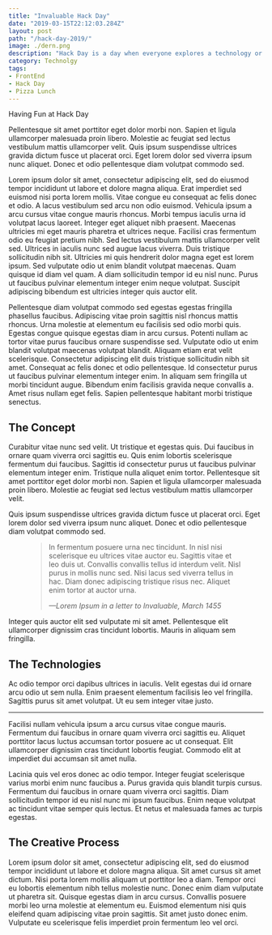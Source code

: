 ```yaml
---
title: "Invaluable Hack Day"
date: "2019-03-15T22:12:03.284Z"
layout: post
path: "/hack-day-2019/"
image: ./dern.png
description: "Hack Day is a day when everyone explores a technology or project of their choosing."
category: Technolgy
tags:
- FrontEnd
- Hack Day
- Pizza Lunch
---
```


<figcaption>Having Fun at Hack Day</figcaption>

Pellentesque sit amet porttitor eget dolor morbi non. Sapien et ligula ullamcorper malesuada proin libero. Molestie ac feugiat sed lectus vestibulum mattis ullamcorper velit. Quis ipsum suspendisse ultrices gravida dictum fusce ut placerat orci. Eget lorem dolor sed viverra ipsum nunc aliquet. Donec et odio pellentesque diam volutpat commodo sed.

<!--more-->

Lorem ipsum dolor sit amet, consectetur adipiscing elit, sed do eiusmod tempor incididunt ut labore et dolore magna aliqua. Erat imperdiet sed euismod nisi porta lorem mollis. Vitae congue eu consequat ac felis donec et odio. A lacus vestibulum sed arcu non odio euismod. Vehicula ipsum a arcu cursus vitae congue mauris rhoncus. Morbi tempus iaculis urna id volutpat lacus laoreet. Integer eget aliquet nibh praesent. Maecenas ultricies mi eget mauris pharetra et ultrices neque. Facilisi cras fermentum odio eu feugiat pretium nibh. Sed lectus vestibulum mattis ullamcorper velit sed. Ultrices in iaculis nunc sed augue lacus viverra. Duis tristique sollicitudin nibh sit. Ultricies mi quis hendrerit dolor magna eget est lorem ipsum. Sed vulputate odio ut enim blandit volutpat maecenas. Quam quisque id diam vel quam. A diam sollicitudin tempor id eu nisl nunc. Purus ut faucibus pulvinar elementum integer enim neque volutpat. Suscipit adipiscing bibendum est ultricies integer quis auctor elit.

Pellentesque diam volutpat commodo sed egestas egestas fringilla phasellus faucibus. Adipiscing vitae proin sagittis nisl rhoncus mattis rhoncus. Urna molestie at elementum eu facilisis sed odio morbi quis. Egestas congue quisque egestas diam in arcu cursus. Potenti nullam ac tortor vitae purus faucibus ornare suspendisse sed. Vulputate odio ut enim blandit volutpat maecenas volutpat blandit. Aliquam etiam erat velit scelerisque. Consectetur adipiscing elit duis tristique sollicitudin nibh sit amet. Consequat ac felis donec et odio pellentesque. Id consectetur purus ut faucibus pulvinar elementum integer enim. In aliquam sem fringilla ut morbi tincidunt augue. Bibendum enim facilisis gravida neque convallis a. Amet risus nullam eget felis. Sapien pellentesque habitant morbi tristique senectus.



## The Concept

Curabitur vitae nunc sed velit. Ut tristique et egestas quis. Dui faucibus in ornare quam viverra orci sagittis eu. Quis enim lobortis scelerisque fermentum dui faucibus. Sagittis id consectetur purus ut faucibus pulvinar elementum integer enim. Tristique nulla aliquet enim tortor. Pellentesque sit amet porttitor eget dolor morbi non. Sapien et ligula ullamcorper malesuada proin libero. Molestie ac feugiat sed lectus vestibulum mattis ullamcorper velit. 

Quis ipsum suspendisse ultrices gravida dictum fusce ut placerat orci. Eget lorem dolor sed viverra ipsum nunc aliquet. Donec et odio pellentesque diam volutpat commodo sed.

<figure>
	<blockquote>
		<p>In fermentum posuere urna nec tincidunt. In nisl nisi scelerisque eu ultrices vitae auctor eu. Sagittis vitae et leo duis ut. Convallis convallis tellus id interdum velit. Nisl purus in mollis nunc sed. Nisi lacus sed viverra tellus in hac. Diam donec adipiscing tristique risus nec. Aliquet enim tortor at auctor urna. </p>
		<footer>
			<cite>—Lorem Ipsum in a letter to Invaluable, March 1455</cite>
		</footer>
	</blockquote>
</figure>

Integer quis auctor elit sed vulputate mi sit amet. Pellentesque elit ullamcorper dignissim cras tincidunt lobortis. Mauris in aliquam sem fringilla.


## The Technologies

Ac odio tempor orci dapibus ultrices in iaculis. Velit egestas dui id ornare arcu odio ut sem nulla. Enim praesent elementum facilisis leo vel fringilla. Sagittis purus sit amet volutpat. Ut eu sem integer vitae justo.

---

Facilisi nullam vehicula ipsum a arcu cursus vitae congue mauris. Fermentum dui faucibus in ornare quam viverra orci sagittis eu. Aliquet porttitor lacus luctus accumsan tortor posuere ac ut consequat. Elit ullamcorper dignissim cras tincidunt lobortis feugiat. Commodo elit at imperdiet dui accumsan sit amet nulla. 

Lacinia quis vel eros donec ac odio tempor. Integer feugiat scelerisque varius morbi enim nunc faucibus a. Purus gravida quis blandit turpis cursus. Fermentum dui faucibus in ornare quam viverra orci sagittis. Diam sollicitudin tempor id eu nisl nunc mi ipsum faucibus. Enim neque volutpat ac tincidunt vitae semper quis lectus. Et netus et malesuada fames ac turpis egestas.

## The Creative Process

Lorem ipsum dolor sit amet, consectetur adipiscing elit, sed do eiusmod tempor incididunt ut labore et dolore magna aliqua. Sit amet cursus sit amet dictum. Nisi porta lorem mollis aliquam ut porttitor leo a diam. Tempor orci eu lobortis elementum nibh tellus molestie nunc. Donec enim diam vulputate ut pharetra sit. Quisque egestas diam in arcu cursus. Convallis posuere morbi leo urna molestie at elementum eu. Euismod elementum nisi quis eleifend quam adipiscing vitae proin sagittis. Sit amet justo donec enim. Vulputate eu scelerisque felis imperdiet proin fermentum leo vel orci. 
